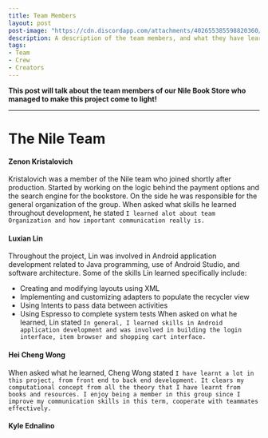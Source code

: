 ```yaml
---
title: Team Members
layout: post
post-image: "https://cdn.discordapp.com/attachments/402655385598820360/1091866969113890876/TeamMembers.png"
description: A description of the team members, and what they have learned through the process
tags:
- Team
- Crew
- Creators
---
```


**This post will talk about the team members of our Nile Book Store who managed to make this project come to light!**

---

# The Nile Team

#### Zenon Kristalovich

Kristalovich was a member of the Nile team who joined shortly after production. Started by working on the logic behind the payment options and the search engine for the bookstore. On the side he was responsible for the general organization of the group. When asked what skills he learned throughout development, he stated `I learned alot about team Organization and how important communication really is.`

#### Luxian Lin

Throughout the project, Lin was involved in Android application development related to Java programming, use of Android Studio, and software architecture. Some of the skills Lin learned specifically include:
* Creating and modifying layouts using XML
* Implementing and customizing adapters to populate the recycler view
* Using Intents to pass data between activities
* Using Espresso to complete system tests
When asked on what he learned, Lin stated `In general, I learned skills in Android application development and was involved in building the login interface, item browser and shopping cart interface.`

#### Hei Cheng Wong

When asked what he learned, Cheng Wong stated `I have learnt a lot in this project, from front end to back end development. It clears my computational concept from all the theory that I have learnt from books and resources. I enjoy being a member in this group since I improve my communication skills in this term, cooperate with teammates effectively.`

#### Kyle Ednalino







